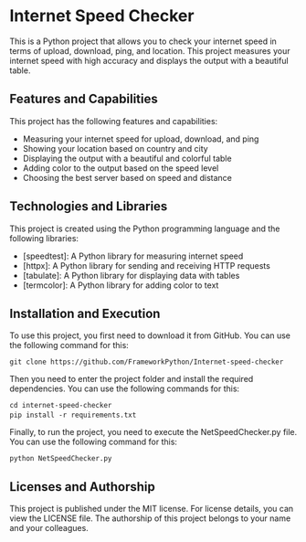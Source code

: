 # Internet Speed Checker
This is a Python project that allows you to check your internet speed in terms of upload, download, ping, and location. This project measures your internet speed with high accuracy and displays the output with a beautiful table.

## Features and Capabilities
This project has the following features and capabilities:

- Measuring your internet speed for upload, download, and ping
- Showing your location based on country and city
- Displaying the output with a beautiful and colorful table
- Adding color to the output based on the speed level
- Choosing the best server based on speed and distance

## Technologies and Libraries
This project is created using the Python programming language and the following libraries:

- [speedtest]: A Python library for measuring internet speed
- [httpx]: A Python library for sending and receiving HTTP requests
- [tabulate]: A Python library for displaying data with tables
- [termcolor]: A Python library for adding color to text

## Installation and Execution
To use this project, you first need to download it from GitHub. You can use the following command for this:

```git clone https://github.com/FrameworkPython/Internet-speed-checker```

Then you need to enter the project folder and install the required dependencies. You can use the following commands for this:

```cd internet-speed-checker```<br/>
‌```pip install -r requirements.txt```

Finally, to run the project, you need to execute the NetSpeedChecker.py file. You can use the following command for this:

```python NetSpeedChecker.py```

## Licenses and Authorship
This project is published under the MIT license. For license details, you can view the LICENSE file. The authorship of this project belongs to your name and your colleagues.


